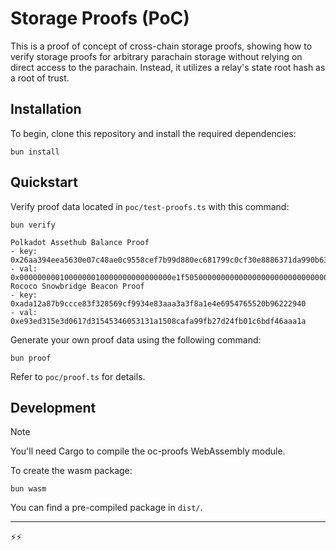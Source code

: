 # Storage Proofs (PoC)

This is a proof of concept of cross-chain storage proofs, showing how to verify storage proofs for arbitrary parachain storage without relying on direct access to the parachain. Instead, it utilizes a relay's state root hash as a root of trust.

## Installation

To begin, clone this repository and install the required dependencies:

```shell
bun install
```

## Quickstart

Verify proof data located in `poc/test-proofs.ts` with this command:

```shell
bun verify
```

```
Polkadot Assethub Balance Proof
- key: 0x26aa394eea5630e07c48ae0c9558cef7b99d880ec681799c0cf30e8886371da990b6346227456bd049506695ac7f4ecc3ceaf1c4e92a3ed0e47ce5157249557057e45ce0b629754d9c3488fdce868b46
- val: 0x0000000001000000010000000000000000e1f505000000000000000000000000000000000000000000000000000000000000000000000000000000000000000000000000000000000000000000000080
Rococo Snowbridge Beacon Proof
- key: 0xada12a87b9ccce83f328569cf9934e83aaa3a3f8a1e4e6954765520b96222940
- val: 0xe93ed315e3d0617d31545346053131a1508cafa99fb27d24fb01c6bdf46aaa1a
```

Generate your own proof data using the following command:

```shell
bun proof
```

Refer to `poc/proof.ts` for details.

## Development

> [!NOTE]
> You'll need Cargo to compile the oc-proofs WebAssembly module.

To create the wasm package:

```shell
bun wasm
```

You can find a pre-compiled package in `dist/`.

---

:zap::zap:


